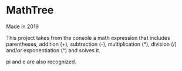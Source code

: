 # MathTree

Made in 2019

This project takes from the console a math expression that includes parentheses, addition (+), subtraction (-), multiplication (*), division (/) and/or exponentiation (^) and solves it.

pi and e are also recognized.
